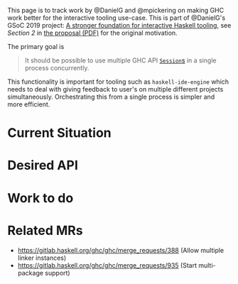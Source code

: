 This page is to track work by @DanielG and @mpickering on making GHC work better for the interactive tooling use-case. This is part of @DanielG's GSoC 2019 project: [A stronger foundation for interactive Haskell tooling](https://summerofcode.withgoogle.com/projects/#6687588310581248), see *Section 2* in [the proposal (PDF)](http://dxld.at/gsoc19.pdf) for the original motivation.

The primary goal is

> It should be possible to use multiple GHC API [`Session`s](https://hackage.haskell.org/package/ghc-8.6.5/docs/GhcMonad.html#t:Session) in a single process concurrently. 

This functionality is important for tooling such as `haskell-ide-engine` which needs to deal with giving feedback to user's on multiple different projects simultaneously. Orchestrating this from a single process is 
simpler and more efficient. 

# Current Situation

# Desired API

# Work to do

# Related MRs

* https://gitlab.haskell.org/ghc/ghc/merge_requests/388 (Allow multiple linker instances)
* https://gitlab.haskell.org/ghc/ghc/merge_requests/935 (Start multi-package support)